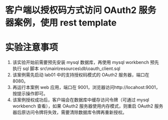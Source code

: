 # 客户端以授权码方式访问 OAuth2 服务器案例，使用 rest template

# 实验注意事项

1. 该实验开始前需要预先安装 mysql 数据库，再使用 mysql workbench 预先执行 sql 脚本 src\main\resources\db\oauth_client.sql
2. 该案例需先启动 lab01 中的支持授权码模式的 OAuth2 服务器，端口在 8080。
3. 再运行本案例 web 应用，端口在 9001，浏览器访问http://locahost:9001， 按提示操作即可。
4. 该案例授权成功后，客户端会在数据库中缓存访问令牌（可通过 mysql workbench 查看），如果 OAuth2 服务器使用内存模式，则重启 OAuth2 服务器后原访问令牌将失效，需要清除数据库令牌再重新授权。
